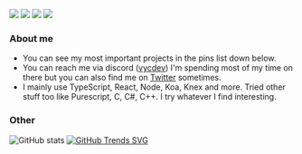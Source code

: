 
[![](https://img.shields.io/github/followers/vycdev?label=Follow%20me&style=social)](https://github.com/login?return_to=https%3A%2F%2Fgithub.com%2Fvycdev) [![](https://img.shields.io/twitch/status/vycdev?style=social)](https://www.twitch.tv/vycdev) [![](https://img.shields.io/twitter/follow/vycdev?style=social)](https://twitter.com/vycdev)
![](https://komarev.com/ghpvc/?username=vycdev&style=flat&color=blue&label=Visits)
### About me
- You can see my most important projects in the pins list down below. 
- You can reach me via discord ([vycdev](https://discordapp.com/users/270972671490129921)) I'm spending most of my time on there but you can also find me on [Twitter](https://twitter.com/vycdev) sometimes.
- I mainly use TypeScript, React, Node, Koa, Knex and more. Tried other stuff too like Purescript, C, C#, C++. I try whatever I find interesting.

### Other
![GitHub stats](https://github-readme-stats.vercel.app/api?username=vycdev&show_icons=true&theme=dark&line_height=40&custom_title=General+Stats&include_all_commits=true&count_private=true&hide_rank=false&disable_animations=true)
[![GitHub Trends SVG](https://api.githubtrends.io/user/svg/vycdev/langs?time_range=one_year&use_percent=false&include_private=True&theme=dark)](https://githubtrends.io)
<!-- [![GitHub Trends SVG](https://api.githubtrends.io/user/svg/vycdev/repos?time_range=one_year&include_private=True&theme=dark)](https://githubtrends.io) -->
